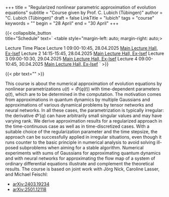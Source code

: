 +++
title = "Regularized nonlinear parametric approximation of evolution equations"
subtitle = "Course given by Prof. C. Lubich (Tübingen)"
author = "C. Lubich (Tübingen)"
draft = false
LinkTitle = "lubich"
tags = "course"
keywords = ""
begin = "28 April"
end = "30 April"
+++

{{< collapsible_button  
    title="Schedule" 
    text=`
    <table style="margin-left: auto; margin-right: auto;>
  <thead>
    <tr style="text-align: right;">
      <th>Lecture</th>
      <th>Time</th>
      <th>Place</th>
    </tr>
  </thead>
  <tbody>
    <tr>
      <td>Lecture 1</td>
      <td>09:00-10:45, 28.04.2025</td>
      <td><a href='https://www.google.com/maps/dir//Gran+Sasso+Science+Institute,+Viale+Francesco+Crispi,+7+Rectorate,+Via+Michele+Iacobucci,+2,+67100+L'Aquila+AQ,+Italy/@42.3445687,13.31408'>Main Lecture Hall, Ex-Isef</a></td>
    </tr>
    <tr>
      <td>Lecture 2</td>
      <td>14:15-15:45, 28.04.2025</td>
      <td><a href='https://www.google.com/maps/dir//Gran+Sasso+Science+Institute,+Viale+Francesco+Crispi,+7+Rectorate,+Via+Michele+Iacobucci,+2,+67100+L'Aquila+AQ,+Italy/@42.3445687,13.31408'>Main Lecture Hall, Ex-Isef</a></td>
    </tr>
    <tr>
      <td>Lecture 3</td>
      <td>09:00-10:30, 29.04.2025</td>
      <td><a href='https://www.google.com/maps/dir//Gran+Sasso+Science+Institute,+Viale+Francesco+Crispi,+7+Rectorate,+Via+Michele+Iacobucci,+2,+67100+L'Aquila+AQ,+Italy/@42.3445687,13.31408'>Main Lecture Hall, Ex-Isef</a></td>
    </tr>
    <tr>
      <td>Lecture 4</td>
      <td>09:00-10:45, 30.04.2025</td>
      <td><a href='https://www.google.com/maps/dir//Gran+Sasso+Science+Institute,+Viale+Francesco+Crispi,+7+Rectorate,+Via+Michele+Iacobucci,+2,+67100+L'Aquila+AQ,+Italy/@42.3445687,13.31408'>Main Lecture Hall, Ex-Isef</a></td>
    </tr>
  </tbody>
</table>`
>}}

{{< pbr text="" >}}

This course is about the numerical approximation of evolution equations
by nonlinear parametrizations $u(t)=\Phi(q(t))$ with time-dependent
parameters $q(t)$, which are to be determined in the computation. The
motivation comes from approximations in quantum dynamics by multiple
Gaussians and approximations of various dynamical problems by tensor
networks and neural networks. In all these cases, the parametrization is
typically irregular: the derivative $\Phi'(q)$ can have arbitrarily small
singular values and may have varying rank. We derive approximation results
for a regularized approach in the time-continuous case as well as in
time-discretized cases. With a suitable choice of
the regularization parameter and the time stepsize, the approach can be
successfully applied in irregular situations, even though it runs counter
to the basic principle in numerical analysis to avoid solving ill-posed
subproblems when aiming for a stable algorithm. Numerical experiments with
sums of Gaussians for approximating quantum dynamics and with neural
networks for approximating the flow map of a system of ordinary
differential equations illustrate and complement the theoretical results.
The course is based on joint work with Jörg Nick, Caroline Lasser, and
Michael Feischl:

* [arXiv:2403.19234](https://arxiv.org/abs/2403.19234)
* [arXiv:2501.12118](https://arxiv.org/abs/2501.12118)
